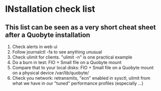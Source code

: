 # INstallation check list

## This list can be seen as a very short cheat sheet after a Quobyte installation

1. Check alerts in web ui
2. Follow journalctl -fa to see anything unusual
3. Check ulimit for clients. "ulimit -n" is one practical example
4. Do a burn in test: FIO + Small file on a Quobyte mount 
5. Compare that to your local disks: FIO + Small file on a Quobyte mount on a physical device /var/lib/quobyte/<somePath>
6. Check you network: retransmits, "ecn" enabled in sysctl, ulimit from what we have in our "tuned" performance profiles (especially ...)




